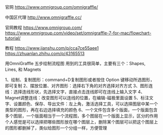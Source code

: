 官网
https://www.omnigroup.com/omnigraffle/

中国区代理
http://www.omnigraffle.cc/


官网教程
https://www.omnigroup.com/
https://www.omnigroup.com/video/set/omnigraffle-7-for-mac/flowchart-tutorial/


教程
https://www.jianshu.com/p/cca7ce55aee1
https://zhuanlan.zhihu.com/p/43165513



用OmniGraffle 五步绘制流程图
用到的工具很简单，主要有三个：Shapes, Lines, 和 Magnets

1、绘制、复制图形：command+D复制图形或者按住 Option 键移动所选图形，即可复制
2、摆放位置、对齐图形：选择右下角的对齐选择对齐方式
3、图形连线：选择连线形状，先选择文字，直接点击连线即可在连线上输入文字
4、Magnet调整连线：改变图形可以连线的位置，在编辑-磁极里面设置
5、标注文字、设置颜色、保存、导出文件：左上角，激活选择工具，可以选择图层中某一个类型的图形，再在右边选择填充的颜色
6、一个文件包含多个版面，一个版面包含多个图层，一个版面相当于一个流程图，多个图层在一个版面上显示，区分的作用个人感觉是可以选择把哪些图形放在哪个图层上，删除某个图层可以把这个图层上的图形都删掉了，类似给图形一个分组一样，方便管理


